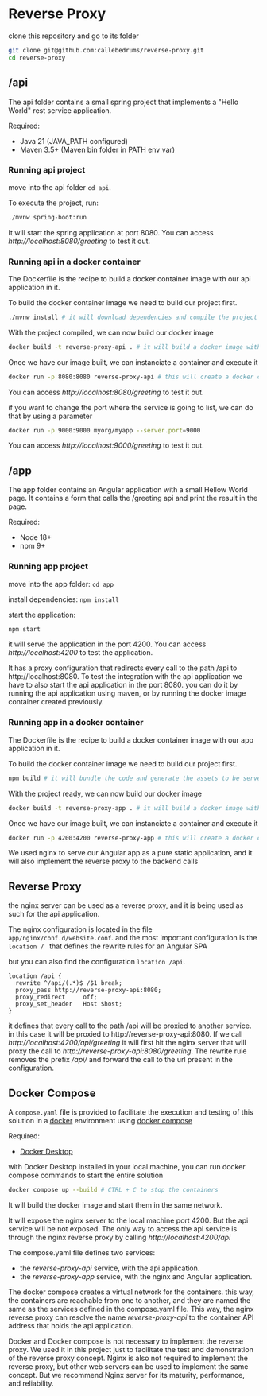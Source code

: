 # Reverse Proxy

clone this repository and go to its folder

```bash
git clone git@github.com:callebedrums/reverse-proxy.git
cd reverse-proxy
```

## /api

The api folder contains a small spring project that implements a "Hello World" rest service application.

Required:

- Java 21 (JAVA_PATH configured)
- Maven 3.5+ (Maven bin folder in PATH env var)

### Running api project

move into the api folder `cd api`.

To execute the project, run:

```bash
./mvnw spring-boot:run
```

It will start the spring application at port 8080. You can access _http://localhost:8080/greeting_ to test it out.

### Running api in a docker container

The Dockerfile is the recipe to build a docker container image with our api application in it.

To build the docker container image we need to build our project first.

```bash
./mvnw install # it will download dependencies and compile the project
```

With the project compiled, we can now build our docker image

```bash
docker build -t reverse-proxy-api . # it will build a docker image with tag name reverse-proxy-api. this is the image tag used to start the container
```

Once we have our image built, we can instanciate a container and execute it

```bash
docker run -p 8080:8080 reverse-proxy-api # this will create a docker container using the recent built image, and map the port 8080 from the host to the port 8080 from the container
```

You can access _http://localhost:8080/greeting_ to test it out.

if you want to change the port where the service is going to list, we can do that by using a parameter

```bash
docker run -p 9000:9000 myorg/myapp --server.port=9000
```

You can access _http://localhost:9000/greeting_ to test it out.

## /app

The app folder contains an Angular application with a small Hellow World page.
It contains a form that calls the /greeting api and print the result in the page.

Required:

- Node 18+
- npm 9+

### Running app project

move into the app folder: `cd app`

install dependencies: `npm install`

start the application:

```bash
npm start
```

it will serve the application in the port 4200. You can access _http://localhost:4200_ to test the application.

It has a proxy configuration that redirects every call to the path /api to http://localhost:8080. To test the integration with the api application we have to also start the api application in the port 8080.
you can do it by running the api application using maven, or by running the docker image container created previously.

### Running app in a docker container

The Dockerfile is the recipe to build a docker container image with our app application in it.

To build the docker container image we need to build our project first.

```bash
npm build # it will bundle the code and generate the assets to be served as a static web application.
```

With the project ready, we can now build our docker image

```bash
docker build -t reverse-proxy-app . # it will build a docker image with tag name reverse-proxy-app. this is the image tag used to start the container
```

Once we have our image built, we can instanciate a container and execute it

```bash
docker run -p 4200:4200 reverse-proxy-app # this will create a docker container using the recent built image, and map the port 4200 from the host to the port 4200 from the container
```

We used nginx to serve our Angular app as a pure static application, and it will also implement the reverse proxy to the backend calls

## Reverse Proxy

the nginx server can be used as a reverse proxy, and it is being used as such for the api application.

The nginx configuration is located in the file `app/nginx/conf.d/website.conf`. and the most important configuration is the `location / ` that defines the rewrite rules for an Angular SPA

but you can also find the configuration `location /api`.

```nginx
location /api {
  rewrite ^/api/(.*)$ /$1 break;
  proxy_pass http://reverse-proxy-api:8080;
  proxy_redirect     off;
  proxy_set_header   Host $host;
}
```

it defines that every call to the path /api will be proxied to another service. in this case it will be proxied to http://reverse-proxy-api:8080.
If we call _http://localhost:4200/api/greeting_ it will first hit the nginx server that will proxy the call to _http://reverse-proxy-api:8080/greeting_.
The rewrite rule removes the prefix _/api/_ and forward the call to the url present in the configuration.

## Docker Compose

A `compose.yaml` file is provided to facilitate the execution and testing of this solution in a [docker](https://www.docker.com/) environment using [docker compose](https://docs.docker.com/compose/)

Required:

- [Docker Desktop](https://www.docker.com/products/docker-desktop/)

with Docker Desktop installed in your local machine, you can run docker compose commands to start the entire solution

```bash
docker compose up --build # CTRL + C to stop the containers
```

It will build the docker image and start them in the same network.

It will expose the nginx server to the local machine port 4200. But the api service will be not exposed.
The only way to access the api service is through the nginx reverse proxy by calling _http://localhost:4200/api_

The compose.yaml file defines two services:

- the _reverse-proxy-api_ service, with the api application.
- the _reverse-proxy-app_ service, with the nginx and Angular application.

The docker compose creates a virtual network for the containers. this way, the containers are reachable from one to another, and they are named the same as the services defined in the compose.yaml file.
This way, the nginx reverse proxy can resolve the name _reverse-proxy-api_ to the container API address that holds the api application.

Docker and Docker compose is not necessary to implement the reverse proxy. We used it in this project just to facilitate the test and demonstration of the reverse proxy concept.
Nginx is also not required to implement the reverse proxy, but other web servers can be used to implement the same concept. But we recommend Nginx server for its maturity, performance, and reliability.
